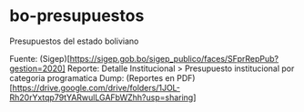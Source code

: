 # bo-presupuestos
Presupuestos del estado boliviano

Fuente: (Sigep)[https://sigep.gob.bo/sigep_publico/faces/SFprRepPub?gestion=2020]
Reporte: Detalle Institucional > Presupuesto institucional por categoria programatica
Dump: (Reportes en PDF)[https://drive.google.com/drive/folders/1JOL-Rh20rYxtqp79tYARwulLGAFbWZhh?usp=sharing]
